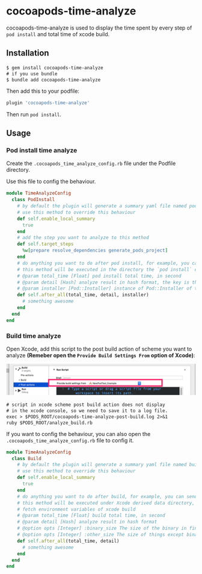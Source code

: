 # cocoapods-time-analyze

cocoapods-time-analyze is used to display the time spent by every step of  `pod install` and total time of xcode build.

## Installation

```shell
$ gem install cocoapods-time-analyze
# if you use bundle
$ bundle add cocoapods-time-analyze
```

Then add this to your podfile:

```ruby
plugin 'cocoapods-time-analyze'
```

Then run `pod install`.

## Usage

### Pod install time analyze

Create the `.cocoapods_time_analyze_config.rb` file under the Podfile  directory.

Use this file to config the behaviour.

```ruby
module TimeAnalyzeConfig
  class PodInstall
    # by default the plugin will generate a summary yaml file named pod-install-summary.yml under directory, you can
    # use this method to override this behaviour
    def self.enable_local_summary
      true
    end
    # add the step you want to analyze to this method
    def self.target_steps
      %w[prepare resolve_dependencies generate_pods_project]
    end
    # do anything you want to do after pod install, for example, you can send the result to a server
    # this method will be executed in the directory the `pod install` command called.  
    # @param total_time [Float] pod install total time, in second
    # @param detail [Hash] analyze result in hash format, the key is the step name, value is the duration in second.
    # @param installer [Pod::Installer] instance of Pod::Installer of this install process
    def self.after_all(total_time, detail, installer)
      # something awesome
    end
  end
end
```

### Build time analyze

Open Xcode, add this script to the post build action of scheme you want to analyze **(Remeber open the `Provide Build Settings From` option of Xcode)**:

![scheme](doc/image/scheme.jpg)

```shell
# script in xcode scheme post build action does not display 
# in the xcode console, so we need to save it to a log file.
exec > $PODS_ROOT/cocoapods-time-analyze-post-build.log 2>&1
ruby $PODS_ROOT/analyze_build.rb
```

If you want to config the behaviour, you can also open the `.cocoapods_time_analyze_config.rb` file to config it.

```ruby
module TimeAnalyzeConfig
  class Build
    # by default the plugin will generate a summary yaml file named build-summary.yml under directory, you can
    # use this method to override this behaviour
    def self.enable_local_summary
      true
    end
    # do anything you want to do after build, for example, you can send the result to a server
    # this method will be executed under Xcode derived data directory, and you can use ENV to
    # fetch environment variables of xcode build
    # @param total_time [Float] build total time, in second
    # @param detail [Hash] analyze result in hash format
    # @option opts [Integer] :binary_size The size of the binary in final .app product
    # @option opts [Integer] :other_size The size of things except binary size in final .app product
    def self.after_all(total_time, detail)
      # something awesome
    end
  end
end
```

